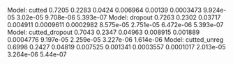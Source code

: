 Model: cutted 0.7205	0.2283	0.0424	0.006964	0.00139	0.0003473	9.924e-05	3.02e-05	9.708e-06	5.393e-07
Model: dropout 0.7263	0.2302	0.03717	0.004911	0.0009611	0.0002982	8.575e-05	2.751e-05	6.472e-06	5.393e-07
Model: cutted_dropout 0.7043	0.2347	0.04963	0.008915	0.001889	0.0004776	9.197e-05	2.259e-05	3.227e-06	1.614e-06
Model: cutted_unreg 0.6998	0.2427	0.04819	0.007525	0.001341	0.0003557	0.0001017	2.013e-05	3.264e-06	5.44e-07